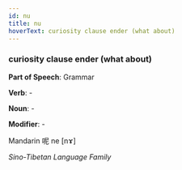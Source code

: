 ```yaml
---
id: nu
title: nu
hoverText: curiosity clause ender (what about)
---
```


### curiosity clause ender (what about)

**Part of Speech**: Grammar

**Verb**: -

**Noun**: -

**Modifier**: -

Mandarin 呢 ne [nɤ]

*Sino-Tibetan Language Family*